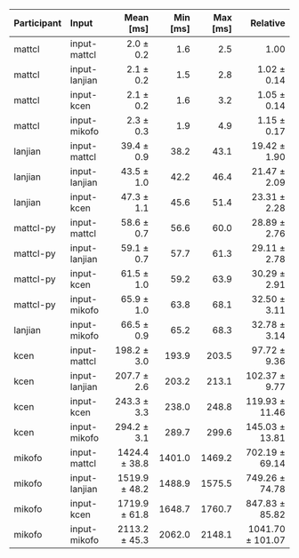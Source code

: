 | Participant | Input | Mean [ms] | Min [ms] | Max [ms] | Relative |
|:---|:---|---:|---:|---:|---:|
| mattcl | input-mattcl | 2.0 ± 0.2 | 1.6 | 2.5 | 1.00 |
| mattcl | input-lanjian | 2.1 ± 0.2 | 1.5 | 2.8 | 1.02 ± 0.14 |
| mattcl | input-kcen | 2.1 ± 0.2 | 1.6 | 3.2 | 1.05 ± 0.14 |
| mattcl | input-mikofo | 2.3 ± 0.3 | 1.9 | 4.9 | 1.15 ± 0.17 |
| lanjian | input-mattcl | 39.4 ± 0.9 | 38.2 | 43.1 | 19.42 ± 1.90 |
| lanjian | input-lanjian | 43.5 ± 1.0 | 42.2 | 46.4 | 21.47 ± 2.09 |
| lanjian | input-kcen | 47.3 ± 1.1 | 45.6 | 51.4 | 23.31 ± 2.28 |
| mattcl-py | input-mattcl | 58.6 ± 0.7 | 56.6 | 60.0 | 28.89 ± 2.76 |
| mattcl-py | input-lanjian | 59.1 ± 0.7 | 57.7 | 61.3 | 29.11 ± 2.78 |
| mattcl-py | input-kcen | 61.5 ± 1.0 | 59.2 | 63.9 | 30.29 ± 2.91 |
| mattcl-py | input-mikofo | 65.9 ± 1.0 | 63.8 | 68.1 | 32.50 ± 3.11 |
| lanjian | input-mikofo | 66.5 ± 0.9 | 65.2 | 68.3 | 32.78 ± 3.14 |
| kcen | input-mattcl | 198.2 ± 3.0 | 193.9 | 203.5 | 97.72 ± 9.36 |
| kcen | input-lanjian | 207.7 ± 2.6 | 203.2 | 213.1 | 102.37 ± 9.77 |
| kcen | input-kcen | 243.3 ± 3.3 | 238.0 | 248.8 | 119.93 ± 11.46 |
| kcen | input-mikofo | 294.2 ± 3.1 | 289.7 | 299.6 | 145.03 ± 13.81 |
| mikofo | input-mattcl | 1424.4 ± 38.8 | 1401.0 | 1469.2 | 702.19 ± 69.14 |
| mikofo | input-lanjian | 1519.9 ± 48.2 | 1488.9 | 1575.5 | 749.26 ± 74.78 |
| mikofo | input-kcen | 1719.9 ± 61.8 | 1648.7 | 1760.7 | 847.83 ± 85.82 |
| mikofo | input-mikofo | 2113.2 ± 45.3 | 2062.0 | 2148.1 | 1041.70 ± 101.07 |
